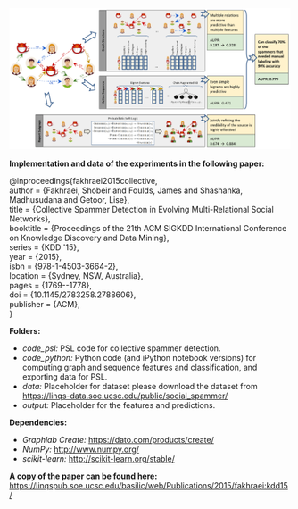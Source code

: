 ![Collective Spammer Detection in Evolving Multi-Relational Social Networks](fakhraei-kdd15.gif)
  
__Implementation and data of the experiments in the following paper:__  
  
@inproceedings{fakhraei2015collective,  
 author = {Fakhraei, Shobeir and Foulds, James and Shashanka, Madhusudana and Getoor, Lise},  
 title = {Collective Spammer Detection in Evolving Multi-Relational Social Networks},  
 booktitle = {Proceedings of the 21th ACM SIGKDD International Conference on Knowledge Discovery and Data Mining},  
 series = {KDD '15},  
 year = {2015},  
 isbn = {978-1-4503-3664-2},  
 location = {Sydney, NSW, Australia},  
 pages = {1769--1778},  
 doi = {10.1145/2783258.2788606},  
 publisher = {ACM},  
}   
  
__Folders:__  
+ _code_psl:_ PSL code for collective spammer detection.  
+ _code_python:_ Python code (and iPython notebook versions) for computing graph and sequence features and classification, and exporting data for PSL.  
+ _data:_ Placeholder for dataset please download the dataset from https://linqs-data.soe.ucsc.edu/public/social_spammer/  
+ _output:_ Placeholder for the features and predictions.  
  
__Dependencies:__  
+ _Graphlab Create:_ https://dato.com/products/create/  
+ _NumPy:_ http://www.numpy.org/  
+ _scikit-learn:_ http://scikit-learn.org/stable/  
  
__A copy of the paper can be found here:__  
https://linqspub.soe.ucsc.edu/basilic/web/Publications/2015/fakhraei:kdd15/
